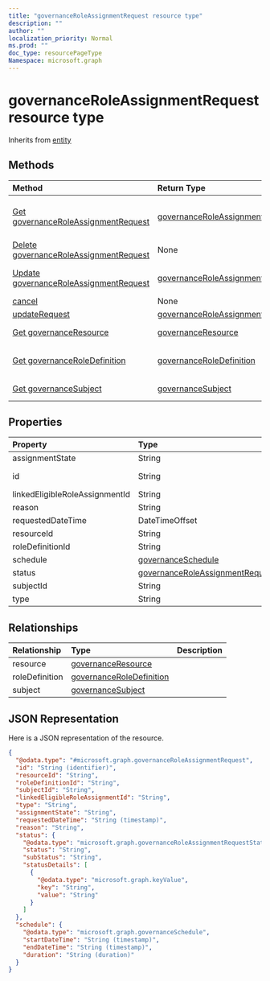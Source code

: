 ```yaml
---
title: "governanceRoleAssignmentRequest resource type"
description: ""
author: ""
localization_priority: Normal
ms.prod: ""
doc_type: resourcePageType
Namespace: microsoft.graph
---
```



# governanceRoleAssignmentRequest resource type




Inherits from [entity](../resources/entity.md)

## Methods
|Method|Return Type|Description|
|:---|:---|:---|
|[Get governanceRoleAssignmentRequest](../api/governanceroleassignmentrequest-get.md)|[governanceRoleAssignmentRequest](../resources/governanceRoleAssignmentRequest.md)|Read properties and relationships of the [governanceRoleAssignmentRequest](../resources/governanceroleassignmentrequest.md) object.|
|[Delete governanceRoleAssignmentRequest](../api/governanceroleassignmentrequest-delete.md)|None|Deletes a [governanceRoleAssignmentRequest](../resources/governanceroleassignmentrequest.md).|
|[Update governanceRoleAssignmentRequest](../api/governanceroleassignmentrequest-update.md)|[governanceRoleAssignmentRequest](../resources/governanceRoleAssignmentRequest.md)|Update the properties of a [governanceRoleAssignmentRequest](../resources/governanceroleassignmentrequest.md) object.|
|[cancel](../api/governanceroleassignmentrequest-cancel.md)|None||
|[updateRequest](../api/governanceroleassignmentrequest-updaterequest.md)|[governanceRoleAssignmentRequest](../resources/governanceRoleAssignmentRequest.md)||
|[Get governanceResource](../api/governanceresource-get.md)|[governanceResource](../resources/governanceResource.md)|Read properties and relationships of the [governanceResource](../resources/governanceresource.md) object.|
|[Get governanceRoleDefinition](../api/governanceroledefinition-get.md)|[governanceRoleDefinition](../resources/governanceRoleDefinition.md)|Read properties and relationships of the [governanceRoleDefinition](../resources/governanceroledefinition.md) object.|
|[Get governanceSubject](../api/governancesubject-get.md)|[governanceSubject](../resources/governanceSubject.md)|Read properties and relationships of the [governanceSubject](../resources/governancesubject.md) object.|

## Properties
|Property|Type|Description|
|:---|:---|:---|
|assignmentState|String||
|id|String| Inherited from [entity](../resources/entity.md)|
|linkedEligibleRoleAssignmentId|String||
|reason|String||
|requestedDateTime|DateTimeOffset||
|resourceId|String||
|roleDefinitionId|String||
|schedule|[governanceSchedule](../resources/governanceSchedule.md)||
|status|[governanceRoleAssignmentRequestStatus](../resources/governanceRoleAssignmentRequestStatus.md)||
|subjectId|String||
|type|String||

## Relationships
|Relationship|Type|Description|
|:---|:---|:---|
|resource|[governanceResource](../resources/governanceResource.md)||
|roleDefinition|[governanceRoleDefinition](../resources/governanceRoleDefinition.md)||
|subject|[governanceSubject](../resources/governanceSubject.md)||

## JSON Representation
Here is a JSON representation of the resource.
<!-- {
  "blockType": "resource",
  "keyProperty": "id",
  "@odata.type": "microsoft.graph.governanceRoleAssignmentRequest",
  "baseType": "microsoft.graph.entity",
  "openType": false
}
-->
``` json
{
  "@odata.type": "#microsoft.graph.governanceRoleAssignmentRequest",
  "id": "String (identifier)",
  "resourceId": "String",
  "roleDefinitionId": "String",
  "subjectId": "String",
  "linkedEligibleRoleAssignmentId": "String",
  "type": "String",
  "assignmentState": "String",
  "requestedDateTime": "String (timestamp)",
  "reason": "String",
  "status": {
    "@odata.type": "microsoft.graph.governanceRoleAssignmentRequestStatus",
    "status": "String",
    "subStatus": "String",
    "statusDetails": [
      {
        "@odata.type": "microsoft.graph.keyValue",
        "key": "String",
        "value": "String"
      }
    ]
  },
  "schedule": {
    "@odata.type": "microsoft.graph.governanceSchedule",
    "startDateTime": "String (timestamp)",
    "endDateTime": "String (timestamp)",
    "duration": "String (duration)"
  }
}
```


